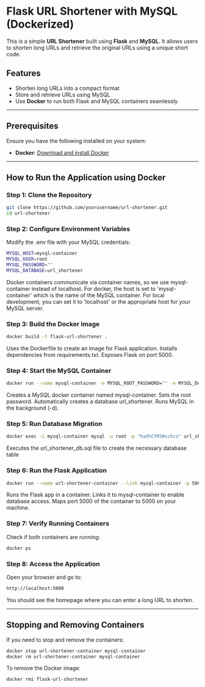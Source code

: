 # Flask URL Shortener with MySQL (Dockerized)

This is a simple **URL Shortener** built using **Flask** and **MySQL**. It allows users to shorten long URLs and retrieve the original URLs using a unique short code.

## **Features**
- Shorten long URLs into a compact format
- Store and retrieve URLs using MySQL
- Use **Docker** to run both Flask and MySQL containers seamlessly

---

## **Prerequisites**
Ensure you have the following installed on your system:
- **Docker**: [Download and install Docker](https://www.docker.com/get-started)

---

## **How to Run the Application using Docker**

### **Step 1: Clone the Repository**
```sh
git clone https://github.com/yourusername/url-shortener.git
cd url-shortener
```

### **Step 2: Configure Environment Variables**
Modify the .env file with your MySQL credentials:
```sh
MYSQL_HOST=mysql-container
MYSQL_USER=root
MYSQL_PASSWORD=""
MYSQL_DATABASE=url_shortener
```
Docker containers communicate via container names, so we use mysql-container instead of localhost.
For docker, the host is set to 'mysql-container' which is the name of the MySQL container.
For local development, you can set it to 'localhost' or the appropriate host for your MySQL server.

### **Step 3: Build the Docker Image**
```sh
docker build -t flask-url-shortener .
```
Uses the Dockerfile to create an image for Flask application.
Installs dependencies from requirements.txt.
Exposes Flask on port 5000.

### **Step 4: Start the MySQL Container**
```sh
docker run --name mysql-container -e MYSQL_ROOT_PASSWORD="" -e MYSQL_DATABASE=url_shortener -p 3306:3306 -d mysql:latest
```
Creates a MySQL docker container named mysql-container.
Sets the root password.
Automatically creates a database url_shortener.
Runs MySQL in the background (-d).

### **Step 5: Run Database Migration**
```sh
docker exec -i mysql-container mysql -u root -p "had%CYM3#schcs" url_shortener < url_shortener_db.sql
```
Executes the url_shortener_db.sql file to create the necessary database table

### **Step 6: Run the Flask Application**
```sh
docker run --name url-shortener-container --link mysql-container -p 5000:5000 -d flask-url-shortener
```
Runs the Flask app in a container.
Links it to mysql-container to enable database access.
Maps port 5000 of the container to 5000 on your machine.

### **Step 7: Verify Running Containers**
Check if both containers are running:
```sh
docker ps
```

### **Step 8: Access the Application**
Open your browser and go to:
```sh
http://localhost:5000
```
You should see the homepage where you can enter a long URL to shorten.

---

## **Stopping and Removing Containers**
If you need to stop and remove the containers:
```sh
docker stop url-shortener-container mysql-container
docker rm url-shortener-container mysql-container
```

To remove the Docker image:
```sh
docker rmi flask-url-shortener
```